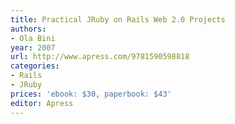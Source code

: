 ```yaml
---
title: Practical JRuby on Rails Web 2.0 Projects
authors:
- Ola Bini
year: 2007
url: http://www.apress.com/9781590598818
categories:
- Rails
- JRuby
prices: 'ebook: $30, paperbook: $43'
editor: Apress
---
```

